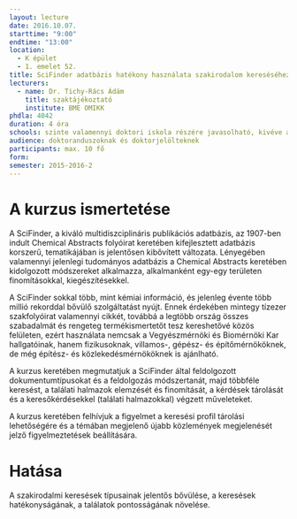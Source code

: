 ```yaml
---
layout: lecture
date: 2016.10.07.
starttime: "9:00"
endtime: "13:00"
location:
  - K épület
  - 1. emelet 52.
title: SciFinder adatbázis hatékony használata szakirodalom kereséséhez
lecturers:
  - name: Dr. Tichy-Rács Ádám
    title: szaktájékoztató
    institute: BME OMIKK
phdla: 4042
duration: 4 óra
schools: szinte valamennyi doktori iskola részére javasolható, kivéve a matematika, a gazdaság- és a társadalomtudományok területeit.
audience: doktoranduszoknak és doktorjelölteknek
participants: max. 10 fő
form: 
semester: 2015-2016-2
---
```


# A kurzus ismertetése

A SciFinder, a kiváló multidiszciplináris publikációs adatbázis, az 1907-ben indult Chemical Abstracts folyóirat keretében kifejlesztett adatbázis korszerű, tematikájában is jelentősen kibővített változata. Lényegében valamennyi jelenlegi tudományos adatbázis a Chemical Abstracts keretében kidolgozott módszereket alkalmazza, alkalmanként egy-egy területen finomításokkal, kiegészítésekkel.

A SciFinder sokkal több, mint kémiai információ, és jelenleg évente több millió rekorddal bővülő szolgáltatást nyújt. Ennek érdekében mintegy tízezer szakfolyóirat valamennyi cikkét, továbbá a legtöbb ország összes szabadalmát és rengeteg termékismertetőt tesz kereshetővé közös felületen, ezért használata nemcsak a Vegyészmérnöki és Biomérnöki Kar hallgatóinak, hanem fizikusoknak, villamos-, gépész- és építőmérnököknek, de még építész- és közlekedésmérnököknek is ajánlható.

A kurzus keretében megmutatjuk a SciFinder által feldolgozott dokumentumtípusokat és a feldolgozás módszertanát, majd többféle keresést, a találati halmazok elemzését és finomítását, a kérdések tárolását és a keresőkérdésekkel (találati halmazokkal) végzett műveleteket.

A kurzus keretében felhívjuk a figyelmet a keresési profil tárolási lehetőségére és a témában megjelenő újabb közlemények megjelenését jelző figyelmeztetések beállítására.

# Hatása

A szakirodalmi keresések típusainak jelentős bővülése, a keresések hatékonyságának, a találatok pontosságának növelése.
